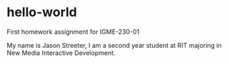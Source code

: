 # hello-world
First homework assignment for IGME-230-01

My name is Jason Streeter, I am a second year student at RIT majoring in New Media Interactive Development.
